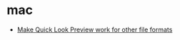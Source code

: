 # mac 

* [Make Quick Look Preview work for other file formats](make-quick-look-preview-work-for-other-file-formats.md)
